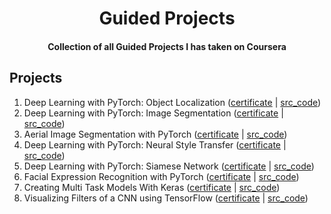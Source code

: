 <h1 align="center">Guided Projects</h1>
<h4 align="center">Collection of all Guided Projects I has taken on Coursera</h4>

## Projects

<ol type="1">
    <li>Deep Learning with PyTorch: Object Localization (<a href="https://coursera.org/share/69a1c85aede0fa6fc7ddc472c0a9018a">certificate</a> | <a href="https://github.com/QuanHNguyen232/Coursera-courses/blob/main/Guided-Project/Deep-Learning-with-PyTorch-Object-Localization.ipynb">src_code</a>)
    </li>
    <li>Deep Learning with PyTorch: Image Segmentation (<a href="https://coursera.org/share/0437c4cfdc823c2e7b2b1f92dc83da27">certificate</a> | <a href="https://github.com/QuanHNguyen232/Coursera-courses/blob/main/Guided-Project/Deep-Learning-with-PyTorch-ImageSegmentation.ipynb">src_code</a>)
    </li>
    <li>Aerial Image Segmentation with PyTorch (<a href="https://coursera.org/share/1564a35bcb8ba285638c61f8eb59f5b9">certificate</a> | <a href="https://github.com/QuanHNguyen232/Coursera-courses/blob/main/Guided-Project/Aerial-Image-Segmentation-with-PyTorch.ipynb">src_code</a>)
    </li>
    <li>Deep Learning with PyTorch: Neural Style Transfer (<a href="https://coursera.org/share/7599a1e8ef92ba83f1b1e93e63920e0d">certificate</a> | <a href="https://github.com/QuanHNguyen232/Coursera-courses/blob/main/Guided-Project/Deep-Learning-with-PyTorch-Neural-Style-Transfer.ipynb">src_code</a>)
    </li>
    <li>Deep Learning with PyTorch: Siamese Network (<a href="https://coursera.org/share/c605068c635aaceaea419e271da320ad">certificate</a> | <a href="https://github.com/QuanHNguyen232/Coursera-courses/blob/main/Guided-Project/Deep-Learning-with-PyTorch-Siamese-Network.ipynb">src_code</a>)
    </li>
    <li>Facial Expression Recognition with PyTorch (<a href="https://coursera.org/share/9573897c56479a619c49b9a9cb099c1b">certificate</a> | <a href="https://github.com/QuanHNguyen232/Coursera-courses/blob/main/Guided-Project/Facial-Expression-Recognition-with-PyTorch.ipynb">src_code</a>)
    </li>
    <li>Creating Multi Task Models With Keras (<a href="https://coursera.org/share/70196b0d68816de9c78f7f31c191a2b7">certificate</a> | <a href="https://github.com/QuanHNguyen232/Coursera-courses/blob/main/Guided-Project/Creating-Multi-Task-Models-With-Keras.ipynb">src_code</a>)
    </li>
    <li>Visualizing Filters of a CNN using TensorFlow (<a href="https://coursera.org/share/e942b071cf033d942b2ca2e4c30fd0ce">certificate</a> | <a href="https://github.com/QuanHNguyen232/Coursera-courses/blob/main/Guided-Project/Visualizing-Filters-of-a-CNN.ipynb">src_code</a>)
    </li>
</ol>